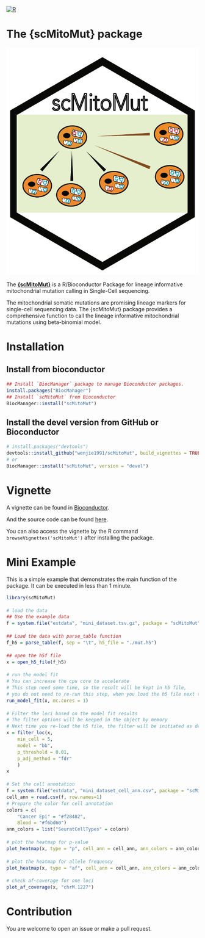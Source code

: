 [![R](https://github.com/wenjie1991/scMitoMut/actions/workflows/r.yml/badge.svg)](https://github.com/wenjie1991/scMitoMut/actions/workflows/r.yml)

# The {scMitoMut} package

![scMitoMut](./CellBarcode_logo.png)

The [**{scMitoMut}**](https://github.com/wenjie1991/scMitoMut) is a R/Bioconductor Package for lineage informative mitochondrial mutation calling in Single-Cell sequencing.

The mitochondrial somatic mutations are promising lineage markers for single-cell sequencing data.
The {scMitoMut} package provides a comprehensive function to call the lineage informative mitochondrial mutations using beta-binomial model.

# Installation

## Install from bioconductor

```r
## Install `BiocManager` package to manage Bioconductor packages.
install.packages("BiocManager")
## Install `scMitoMut` from Bioconductor
BiocManager::install("scMitoMut")
```

## Install the devel version from GitHub or Bioconductor

```r
# install.packages("devtools")
devtools::install_github("wenjie1991/scMitoMut", build_vignettes = TRUE)
# or
BiocManager::install("scMitoMut", version = "devel")
```

# Vignette

A vignette can be found in [Bioconductor](https://www.bioconductor.org/packages/release/bioc/vignettes/scMitoMut/inst/doc/Analysis_colon_cancer_dataset.html).

And the source code can be found [here](https://github.com/wenjie1991/scMitoMut/blob/main/vignettes/Analysis_colon_cancer_dataset.Rmd).

You can also access the vignette by the R command `browseVignettes('scMitoMut')` after installing the package.

# Mini Example

This is a simple example that demonstrates the main function of the package. It can be executed in less than 1 minute.

```r
library(scMitoMut)

# load the data
## Use the example data
f = system.file("extdata", "mini_dataset.tsv.gz", package = "scMitoMut")

## Load the data with parse_table function
f_h5 = parse_table(f, sep = "\t", h5_file = "./mut.h5")

## open the h5f file
x = open_h5_file(f_h5)

# run the model fit
# You can increase the cpu core to accelerate
# This step need some time, so the result will be kept in h5 file,
# you do not need to re-run this step, when you load the h5 file next time.
run_model_fit(x, mc.cores = 1)

# Filter the loci based on the model fit results
# The filter options will be keeped in the object by memory
# Next time you re-load the h5 file, the filter will be initiated as default
x = filter_loc(x, 
    min_cell = 5, 
    model = "bb", 
    p_threshold = 0.01, 
    p_adj_method = "fdr"
    )
x

# Set the cell annotation
f = system.file("extdata", "mini_dataset_cell_ann.csv", package = "scMitoMut")
cell_ann = read.csv(f, row.names=1)
# Prepare the color for cell annotation
colors = c(
    "Cancer Epi" = "#f28482",
    Blood = "#f6bd60")
ann_colors = list("SeuratCellTypes" = colors)

# plot the heatmap for p-value
plot_heatmap(x, type = "p", cell_ann = cell_ann, ann_colors = ann_colors, percent_interp = 0.2)

# plot the heatmap for allele frequency
plot_heatmap(x, type = "af", cell_ann = cell_ann, ann_colors = ann_colors, percent_interp = 0.2)

# check af~coverage for one loci
plot_af_coverage(x, "chrM.1227")
```

# Contribution

You are welcome to open an issue or make a pull request.
